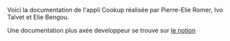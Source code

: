 Voici la documentation de l'appli Cookup réalisée par Pierre-Elie Romer, Ivo Talvet et Elie Bengou.

Une documentation plus axée developpeur se trouve sur [le notion](https://www.notion.so/-elie/Projet-Java-5f63594cff8a402e9a493f2a7e242979)
